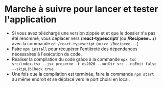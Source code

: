 <h1>Marche à suivre pour lancer et tester l'application</h1>

- Si vous avez téléchargé une version zippée et et que le dossier n'a pas été renommé, vous déplacer vers <b>/react-typescript/</b> (ou <b>/Recipeee.../</b>) avec la commande <code>cd /react-typescript</code> (ou <code>cd /Recipeee...</code>).
- Faire <code>npm install</code> pour récupérer l'entièreté des dépendances nécessaires à l'exécution du code.
- Réaliser la compilation du code grâce à la commande <code>npx tsc src/index.tsx --jsx preserve -t es2020 --outDir src --noEmit false --skipLibCheck true</code>.
- Une fois que la compilation est terminée, faire la commande <code>npm start</code> au même endroit et se déplacé vers le port choisi en local.
